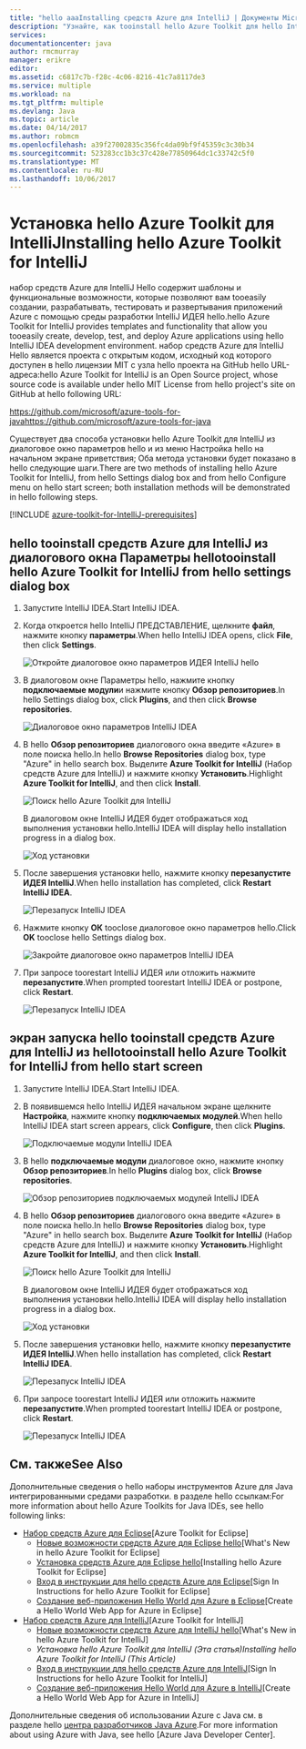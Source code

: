 ```yaml
---
title: "hello aaaInstalling средств Azure для IntelliJ | Документы Microsoft"
description: "Узнайте, как tooinstall hello Azure Toolkit для hello IntelliJ ИДЕЯ."
services: 
documentationcenter: java
author: rmcmurray
manager: erikre
editor: 
ms.assetid: c6817c7b-f28c-4c06-8216-41c7a8117de3
ms.service: multiple
ms.workload: na
ms.tgt_pltfrm: multiple
ms.devlang: Java
ms.topic: article
ms.date: 04/14/2017
ms.author: robmcm
ms.openlocfilehash: a39f27002835c356fc4da09bf9f45359c3c30b34
ms.sourcegitcommit: 523283cc1b3c37c428e77850964dc1c33742c5f0
ms.translationtype: MT
ms.contentlocale: ru-RU
ms.lasthandoff: 10/06/2017
---
```

# <a name="installing-hello-azure-toolkit-for-intellij"></a><span data-ttu-id="ff06d-103">Установка hello Azure Toolkit для IntelliJ</span><span class="sxs-lookup"><span data-stu-id="ff06d-103">Installing hello Azure Toolkit for IntelliJ</span></span>
<span data-ttu-id="ff06d-104">набор средств Azure для IntelliJ Hello содержит шаблоны и функциональные возможности, которые позволяют вам tooeasily создании, разрабатывать, тестировать и развертывания приложений Azure с помощью среды разработки IntelliJ ИДЕЯ hello.</span><span class="sxs-lookup"><span data-stu-id="ff06d-104">hello Azure Toolkit for IntelliJ provides templates and functionality that allow you tooeasily create, develop, test, and deploy Azure applications using hello IntelliJ IDEA development environment.</span></span> <span data-ttu-id="ff06d-105">набор средств Azure для IntelliJ Hello является проекта с открытым кодом, исходный код которого доступен в hello лицензии MIT с узла hello проекта на GitHub hello URL-адреса:</span><span class="sxs-lookup"><span data-stu-id="ff06d-105">hello Azure Toolkit for IntelliJ is an Open Source project, whose source code is available under hello MIT License from hello project's site on GitHub at hello following URL:</span></span>

<span data-ttu-id="ff06d-106"><https://github.com/microsoft/azure-tools-for-java></span><span class="sxs-lookup"><span data-stu-id="ff06d-106"><https://github.com/microsoft/azure-tools-for-java></span></span>

<span data-ttu-id="ff06d-107">Существует два способа установки hello Azure Toolkit для IntelliJ из диалоговое окно параметров hello и из меню Настройка hello на начальном экране приветствия; Оба метода установки будет показано в hello следующие шаги.</span><span class="sxs-lookup"><span data-stu-id="ff06d-107">There are two methods of installing hello Azure Toolkit for IntelliJ, from hello Settings dialog box and from hello Configure menu on hello start screen; both installation methods will be demonstrated in hello following steps.</span></span>

[!INCLUDE [azure-toolkit-for-IntelliJ-prerequisites](../includes/azure-toolkit-for-intellij-prerequisites.md)]

## <a name="tooinstall-hello-azure-toolkit-for-intellij-from-hello-settings-dialog-box"></a><span data-ttu-id="ff06d-108">hello tooinstall средств Azure для IntelliJ из диалогового окна Параметры hello</span><span class="sxs-lookup"><span data-stu-id="ff06d-108">tooinstall hello Azure Toolkit for IntelliJ from hello settings dialog box</span></span>
1. <span data-ttu-id="ff06d-109">Запустите IntelliJ IDEA.</span><span class="sxs-lookup"><span data-stu-id="ff06d-109">Start IntelliJ IDEA.</span></span>
2. <span data-ttu-id="ff06d-110">Когда откроется hello IntelliJ ПРЕДСТАВЛЕНИЕ, щелкните **файл**, нажмите кнопку **параметры**.</span><span class="sxs-lookup"><span data-stu-id="ff06d-110">When hello IntelliJ IDEA opens, click **File**, then click **Settings**.</span></span>
   
    ![Откройте диалоговое окно параметров ИДЕЯ IntelliJ hello][01a]
3. <span data-ttu-id="ff06d-112">В диалоговом окне Параметры hello, нажмите кнопку **подключаемые модули**и нажмите кнопку **Обзор репозиториев**.</span><span class="sxs-lookup"><span data-stu-id="ff06d-112">In hello Settings dialog box, click **Plugins**, and then click **Browse repositories**.</span></span>
   
    ![Диалоговое окно параметров IntelliJ IDEA][02a]
4. <span data-ttu-id="ff06d-114">В hello **Обзор репозиториев** диалогового окна введите «Azure» в поле поиска hello.</span><span class="sxs-lookup"><span data-stu-id="ff06d-114">In hello **Browse Repositories** dialog box, type "Azure" in hello search box.</span></span> <span data-ttu-id="ff06d-115">Выделите **Azure Toolkit for IntelliJ** (Набор средств Azure для IntelliJ) и нажмите кнопку **Установить**.</span><span class="sxs-lookup"><span data-stu-id="ff06d-115">Highlight **Azure Toolkit for IntelliJ**, and then click **Install**.</span></span>
   
    ![Поиск hello Azure Toolkit для IntelliJ][03]
   
    <span data-ttu-id="ff06d-117">В диалоговом окне IntelliJ ИДЕЯ будет отображаться ход выполнения установки hello.</span><span class="sxs-lookup"><span data-stu-id="ff06d-117">IntelliJ IDEA will display hello installation progress in a dialog box.</span></span>
   
    ![Ход установки][04]
5. <span data-ttu-id="ff06d-119">После завершения установки hello, нажмите кнопку **перезапустите ИДЕЯ IntelliJ**.</span><span class="sxs-lookup"><span data-stu-id="ff06d-119">When hello installation has completed, click **Restart IntelliJ IDEA**.</span></span>
   
    ![Перезапуск IntelliJ IDEA][05]
6. <span data-ttu-id="ff06d-121">Нажмите кнопку **ОК** tooclose диалоговое окно параметров hello.</span><span class="sxs-lookup"><span data-stu-id="ff06d-121">Click **OK** tooclose hello Settings dialog box.</span></span>
   
    ![Закройте диалоговое окно параметров IntelliJ IDEA][06]
7. <span data-ttu-id="ff06d-123">При запросе toorestart IntelliJ ИДЕЯ или отложить нажмите **перезапустите**.</span><span class="sxs-lookup"><span data-stu-id="ff06d-123">When prompted toorestart IntelliJ IDEA or postpone, click **Restart**.</span></span>
   
    ![Перезапуск IntelliJ IDEA][07]

## <a name="tooinstall-hello-azure-toolkit-for-intellij-from-hello-start-screen"></a><span data-ttu-id="ff06d-125">экран запуска hello tooinstall средств Azure для IntelliJ из hello</span><span class="sxs-lookup"><span data-stu-id="ff06d-125">tooinstall hello Azure Toolkit for IntelliJ from hello start screen</span></span>
1. <span data-ttu-id="ff06d-126">Запустите IntelliJ IDEA.</span><span class="sxs-lookup"><span data-stu-id="ff06d-126">Start IntelliJ IDEA.</span></span>
2. <span data-ttu-id="ff06d-127">В появившемся hello IntelliJ ИДЕЯ начальном экране щелкните **Настройка**, нажмите кнопку **подключаемых модулей**.</span><span class="sxs-lookup"><span data-stu-id="ff06d-127">When hello IntelliJ IDEA start screen appears, click **Configure**, then click **Plugins**.</span></span>
   
    ![Подключаемые модули IntelliJ IDEA][01b]
3. <span data-ttu-id="ff06d-129">В hello **подключаемые модули** диалоговое окно, нажмите кнопку **Обзор репозиториев**.</span><span class="sxs-lookup"><span data-stu-id="ff06d-129">In hello **Plugins** dialog box, click **Browse repositories**.</span></span>
   
    ![Обзор репозиториев подключаемых модулей IntelliJ IDEA][02b]
4. <span data-ttu-id="ff06d-131">В hello **Обзор репозиториев** диалогового окна введите «Azure» в поле поиска hello.</span><span class="sxs-lookup"><span data-stu-id="ff06d-131">In hello **Browse Repositories** dialog box, type "Azure" in hello search box.</span></span> <span data-ttu-id="ff06d-132">Выделите **Azure Toolkit for IntelliJ** (Набор средств Azure для IntelliJ) и нажмите кнопку **Установить**.</span><span class="sxs-lookup"><span data-stu-id="ff06d-132">Highlight **Azure Toolkit for IntelliJ**, and then click **Install**.</span></span>
   
    ![Поиск hello Azure Toolkit для IntelliJ][03]
   
    <span data-ttu-id="ff06d-134">В диалоговом окне IntelliJ ИДЕЯ будет отображаться ход выполнения установки hello.</span><span class="sxs-lookup"><span data-stu-id="ff06d-134">IntelliJ IDEA will display hello installation progress in a dialog box.</span></span>
   
    ![Ход установки][04]
5. <span data-ttu-id="ff06d-136">После завершения установки hello, нажмите кнопку **перезапустите ИДЕЯ IntelliJ**.</span><span class="sxs-lookup"><span data-stu-id="ff06d-136">When hello installation has completed, click **Restart IntelliJ IDEA**.</span></span>
   
    ![Перезапуск IntelliJ IDEA][05]
6. <span data-ttu-id="ff06d-138">При запросе toorestart IntelliJ ИДЕЯ или отложить нажмите **перезапустите**.</span><span class="sxs-lookup"><span data-stu-id="ff06d-138">When prompted toorestart IntelliJ IDEA or postpone, click **Restart**.</span></span>
   
    ![Перезапуск IntelliJ IDEA][07]

## <a name="see-also"></a><span data-ttu-id="ff06d-140">См. также</span><span class="sxs-lookup"><span data-stu-id="ff06d-140">See Also</span></span>
<span data-ttu-id="ff06d-141">Дополнительные сведения о hello наборы инструментов Azure для Java интегрированными средами разработки. в разделе hello ссылкам:</span><span class="sxs-lookup"><span data-stu-id="ff06d-141">For more information about hello Azure Toolkits for Java IDEs, see hello following links:</span></span>

* <span data-ttu-id="ff06d-142">[Набор средств Azure для Eclipse]</span><span class="sxs-lookup"><span data-stu-id="ff06d-142">[Azure Toolkit for Eclipse]</span></span>
  * <span data-ttu-id="ff06d-143">[Новые возможности средств Azure для Eclipse hello]</span><span class="sxs-lookup"><span data-stu-id="ff06d-143">[What's New in hello Azure Toolkit for Eclipse]</span></span>
  * <span data-ttu-id="ff06d-144">[Установка средств Azure для Eclipse hello]</span><span class="sxs-lookup"><span data-stu-id="ff06d-144">[Installing hello Azure Toolkit for Eclipse]</span></span>
  * <span data-ttu-id="ff06d-145">[Вход в инструкции для hello средств Azure для Eclipse]</span><span class="sxs-lookup"><span data-stu-id="ff06d-145">[Sign In Instructions for hello Azure Toolkit for Eclipse]</span></span>
  * <span data-ttu-id="ff06d-146">[Создание веб-приложения Hello World для Azure в Eclipse]</span><span class="sxs-lookup"><span data-stu-id="ff06d-146">[Create a Hello World Web App for Azure in Eclipse]</span></span>
* <span data-ttu-id="ff06d-147">[Набор средств Azure для IntelliJ]</span><span class="sxs-lookup"><span data-stu-id="ff06d-147">[Azure Toolkit for IntelliJ]</span></span>
  * <span data-ttu-id="ff06d-148">[Новые возможности средств Azure для IntelliJ hello]</span><span class="sxs-lookup"><span data-stu-id="ff06d-148">[What's New in hello Azure Toolkit for IntelliJ]</span></span>
  * <span data-ttu-id="ff06d-149">*Установка hello Azure Toolkit для IntelliJ (Эта статья)*</span><span class="sxs-lookup"><span data-stu-id="ff06d-149">*Installing hello Azure Toolkit for IntelliJ (This Article)*</span></span>
  * <span data-ttu-id="ff06d-150">[Вход в инструкции для hello средств Azure для IntelliJ]</span><span class="sxs-lookup"><span data-stu-id="ff06d-150">[Sign In Instructions for hello Azure Toolkit for IntelliJ]</span></span>
  * <span data-ttu-id="ff06d-151">[Создание веб-приложения Hello World для Azure в IntelliJ]</span><span class="sxs-lookup"><span data-stu-id="ff06d-151">[Create a Hello World Web App for Azure in IntelliJ]</span></span>

<span data-ttu-id="ff06d-152">Дополнительные сведения об использовании Azure с Java см. в разделе hello [центра разработчиков Java Azure].</span><span class="sxs-lookup"><span data-stu-id="ff06d-152">For more information about using Azure with Java, see hello [Azure Java Developer Center].</span></span>

<!-- URL List -->

[Набор средств Azure для Eclipse]: ./azure-toolkit-for-eclipse.md
[Набор средств Azure для IntelliJ]: ./azure-toolkit-for-intellij.md
[Создание веб-приложения Hello World для Azure в Eclipse]: ./app-service-web/app-service-web-eclipse-create-hello-world-web-app.md
[Создание веб-приложения Hello World для Azure в IntelliJ]: ./app-service-web/app-service-web-intellij-create-hello-world-web-app.md
[Установка средств Azure для Eclipse hello]: ./azure-toolkit-for-eclipse-installation.md
[Installing hello Azure Toolkit for IntelliJ]: ./azure-toolkit-for-intellij-installation.md
[Вход в инструкции для hello средств Azure для Eclipse]: ./azure-toolkit-for-eclipse-sign-in-instructions.md
[Вход в инструкции для hello средств Azure для IntelliJ]: ./azure-toolkit-for-intellij-sign-in-instructions.md
[Новые возможности средств Azure для Eclipse hello]: ./azure-toolkit-for-eclipse-whats-new.md
[Новые возможности средств Azure для IntelliJ hello]: ./azure-toolkit-for-intellij-whats-new.md

[центра разработчиков Java Azure]: https://azure.microsoft.com/develop/java/

<!-- IMG List -->

[01a]: ./media/azure-toolkit-for-intellij-installation/01-intellij-file-settings.png
[01b]: ./media/azure-toolkit-for-intellij-installation/01-intellij-configure-dropdown.png
[02a]: ./media/azure-toolkit-for-intellij-installation/02-intellij-settings-dialog.png
[02b]: ./media/azure-toolkit-for-intellij-installation/02-intellij-plugins-dialog.png
[03]: ./media/azure-toolkit-for-intellij-installation/03-intellij-browse-repositories.png
[04]: ./media/azure-toolkit-for-intellij-installation/04-install-progress.png
[05]: ./media/azure-toolkit-for-intellij-installation/05-restart-intellij.png
[06]: ./media/azure-toolkit-for-intellij-installation/06-intellij-settings-dialog.png
[07]: ./media/azure-toolkit-for-intellij-installation/07-restart-intellij.png
